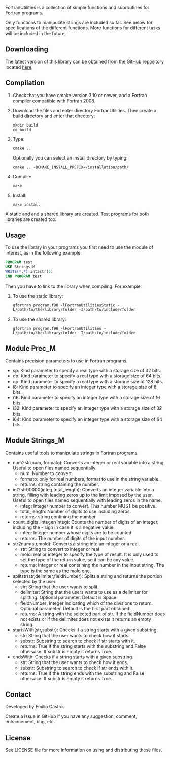 FortranUtilities is a collection of simple functions and subroutines for Fortran programs.

Only functions to manipulate strings are included so far. See below for specifications of the different functions. More functions for different tasks will be included in the future.

## Downloading

   The latest version of this library can be obtained from the GitHub repository located [here](https://github.com/ecasglez/FortranUtilities).

## Compilation

1. Check that you have cmake version 3.10 or newer, and a Fortran compiler compatible with Fortran 2008.
2. Download the files and enter directory FortranUtilities. Then create a build directory and enter that directory:
   ```
   mkdir build
   cd build
   ```

3. Type:
   ```
   cmake ..
   ```

   Optionally you can select an install directory by typing:
   ```
   cmake .. -DCMAKE_INSTALL_PREFIX=/installation/path/
   ```

4. Compile:
   ```
   make
   ```

5. Install:
   ```
   make install
   ```

A static and and a shared library are created. Test programs for both libraries are created too.

## Usage

To use the library in your programs you first need to use the module of interest, as in the following example:

```fortran
PROGRAM test
USE Strings_M
WRITE(*,*) int2str(5)
END PROGRAM test
```

Then you have to link to the library when compiling. For example:

1. To use the static library:
   ```
   gfortran program.f90 -lFortranUtilitiesStatic -L/path/to/the/library/folder -I/path/to/include/folder
   ```

2. To use the shared library:
   ```
   gfortran program.f90 -lFortranUtilities -L/path/to/the/library/folder -I/path/to/include/folder
   ```

## Module Prec\_M

Contains precision parameters to use in Fortran programs.

* sp: Kind parameter to specify a real type with a storage size of 32 bits.
* dp: Kind parameter to specify a real type with a storage size of 64 bits.
* qp: Kind parameter to specify a real type with a storage size of 128 bits.
* i8: Kind parameter to specify an integer type with a storage size of 8 bits.
* i16: Kind parameter to specify an integer type with a storage size of 16 bits.
* i32: Kind parameter to specify an integer type with a storage size of 32 bits.
* i64: Kind parameter to specify an integer type with a storage size of 64 bits.

## Module Strings\_M

Contains useful tools to manipulate strings in Fortran programs.

* num2str(num, formato): Converts an integer or real variable into a string. Useful to open files named sequentially.
   * num: Number to convert.
   * formato: only for real numbers, format to use in the string variable.
   * returns: string containing the number.
* int2str00000(integ,total\_length): Converts an integer variable into a string, filling with leading zeros up to the limit imposed by the user. Useful to open files named sequentially with leading zeros in the name.
   * integ: Integer number to convert. This number MUST be positive.
   * total\_length: Number of digits to use including zeros.
   * returns: string contining the number
* count\_digits\_integer(integ): Counts the number of digits of an integer, including the - sign in case it is a negative value.
   * integ: Integer number whose digits are to be counted.
   * returns: The number of digits of the input number.
* str2num(str,mold): Converts a string into an integer or a real.
   * str: String to convert to integer or real
   * mold: real or integer to specify the type of result. It is only used to set the type of the return value, so it can be any value.
   * returns: Integer or real containing the number in the input string. The type is the same as the mold one.
* splitstr(str,delimiter,fieldNumber): Splits a string and returns the portion selected by the user.
   * str: String that the user wants to split.
   * delimiter: String that the users wants to use as a delimiter for splitting. Optional parameter. Default is Space.
   * fieldNumber: Integer indicating which of the divisions to return. Optional parameter. Default is the first part obtained.
   * returns: A string with the selected part of str. If the fieldNumber does not exists or if the delimiter does not exists it returns an empty string.
* startsWith(str,substr): Checks if a string starts with a given substring.
   * str: String that the user wants to check how it starts.
   * substr: Substring to search to check if str starts with it.
   * returns: True if the string starts with the substring and False otherwise. If substr is empty it returns True.
* endsWith: Checks if a string starts with a given substring.
   * str: String that the user wants to check how it ends.
   * substr: Substring to search to check if str ends with it.
   * returns: True if the string ends with the substring and False otherwise. If substr is empty it returns True.


## Contact

Developed by Emilio Castro.

Create a Issue in GitHub if you have any suggestion, comment, enhancement, bug, etc.

## License

See LICENSE file for more information on using and distributing these files.

